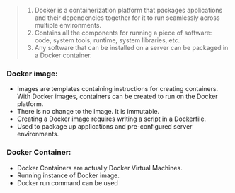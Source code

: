 
> 1. Docker is a containerization platform that packages applications and their dependencies together for it to run seamlessly across multiple environments.
> 2. Contains all the components for running a piece of software: code, system tools, runtime, system libraries, etc. 
> 3. Any software that can be installed on a server can be packaged in a Docker container. 
### Docker image:
- Images are templates containing instructions for creating containers. With Docker images, containers can be created to run on the Docker platform.
- There is no change to the image. It is immutable.
- Creating a Docker image requires writing a script in a Dockerfile.
- Used to package up applications and pre-configured server environments.

### Docker Container:
- Docker Containers are actually Docker Virtual Machines.
- Running instance of Docker image.
- Docker run command can be used